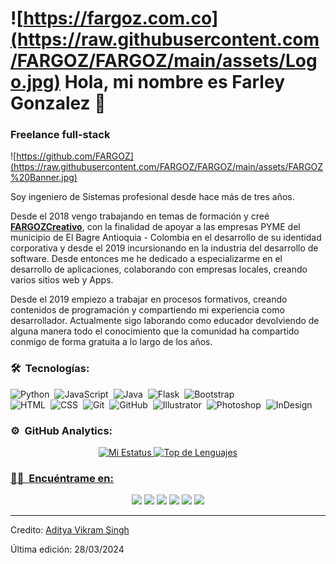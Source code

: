 # ![https://fargoz.com.co](https://raw.githubusercontent.com/FARGOZ/FARGOZ/main/assets/Logo.jpg) Hola, mi nombre es Farley Gonzalez 👋
### Freelance full-stack

![https://github.com/FARGOZ](https://raw.githubusercontent.com/FARGOZ/FARGOZ/main/assets/FARGOZ%20Banner.jpg)

<!-- ## 👋 &nbsp;Hey there! I'm FARGOZ -->

<!--### 👨🏻‍💻 &nbsp;About Me-->

Soy ingeniero de Sistemas profesional desde hace más de tres años.

Desde el 2018 vengo trabajando en temas de formación y creé [**FARGOZCreativo**](https://fargozcreativo.com), con la finalidad de apoyar a las empresas PYME del municipio de El Bagre Antioquia - Colombia en el desarrollo de su identidad corporativa y desde el 2019 incursionando en la industria del desarrollo de software. Desde entonces me he dedicado a especializarme en el desarrollo de aplicaciones, colaborando con empresas locales, creando varios sitios web y Apps.

Desde el 2019 empiezo a trabajar en procesos formativos, creando contenidos de programación y compartiendo mi experiencia como desarrollador. Actualmente sigo laborando como educador devolviendo de alguna manera todo el conocimiento que la comunidad ha compartido conmigo de forma gratuita a lo largo de los años.


<!--
💡 &nbsp;I like to explore new technologies and develop software solutions and quick hacks.\
🎓 &nbsp;I'm currently studying Computer Science and Mathematics at the University of Massachusetts Amherst.\
🌱 &nbsp;I'm on track for learning more about Artificial Intelligence, Systems Design, and Cloud Architecture.\
✍️ &nbsp;In my free time, I pursue Graphic Design and Blog Writing as hobbies/side hustles.\
💬 &nbsp;Feel free to reach out to me for pro bono consulting and volunteering, or just for some interesting discussion.\
✉️ &nbsp;You can shoot me an email at avsingh@umass.edu! I'll try to respond as soon as I can.\
📄 &nbsp;Please have a look at my [Résumé](https://www.adityavsingh.com/resume.html) for more details about me. I'm open to feedback and suggestions!-->


### 🛠 &nbsp;Tecnologías:

![Python](https://img.shields.io/badge/-Python-05122A?style=flat&logo=python)&nbsp;
![JavaScript](https://img.shields.io/badge/-JavaScript-05122A?style=flat&logo=javascript)&nbsp;
![Java](https://img.shields.io/badge/-Java-05122A?style=flat&logo=Java&logoColor=FFA518)&nbsp;
![Flask](https://img.shields.io/badge/-Flask-05122A?style=flat&logo=flask)&nbsp;
![Bootstrap](https://img.shields.io/badge/-Bootstrap-05122A?style=flat&logo=bootstrap&logoColor=563D7C)\
![HTML](https://img.shields.io/badge/-HTML-05122A?style=flat&logo=HTML5)&nbsp;
![CSS](https://img.shields.io/badge/-CSS-05122A?style=flat&logo=CSS3&logoColor=1572B6)&nbsp;
![Git](https://img.shields.io/badge/-Git-05122A?style=flat&logo=git)&nbsp;
![GitHub](https://img.shields.io/badge/-GitHub-05122A?style=flat&logo=github)&nbsp;
![Illustrator](https://img.shields.io/badge/-Illustrator-05122A?style=flat&logo=adobe-illustrator)&nbsp;
![Photoshop](https://img.shields.io/badge/-Photoshop-05122A?style=flat&logo=adobe-photoshop)&nbsp;
![InDesign](https://img.shields.io/badge/-InDesign-05122A?style=flat&logo=adobe-indesign)
<!--![C](https://img.shields.io/badge/-C-05122A?style=flat&logo=C&logoColor=A8B9CC)&nbsp;
![C++](https://img.shields.io/badge/-C++-05122A?style=flat&logo=C%2B%2B&logoColor=00599C)&nbsp;
![R (Statistics)](https://img.shields.io/badge/-R-05122A?style=flat&logo=R&logoColor=276DC3)\
![React](https://img.shields.io/badge/-React-05122A?style=flat&logo=react)&nbsp;
![Node.js](https://img.shields.io/badge/-Node.js-05122A?style=flat&logo=node.js)&nbsp;
![Django](https://img.shields.io/badge/-Django-05122A?style=flat&logo=django&logoColor=092E20)&nbsp;
!![Markdown](https://img.shields.io/badge/-Markdown-05122A?style=flat&logo=markdown)\
![Visual Studio Code](https://img.shields.io/badge/-Visual%20Studio%20Code-05122A?style=flat&logo=visual-studio-code&logoColor=007ACC)&nbsp;
![RStudio](https://img.shields.io/badge/-RStudio-05122A?style=flat&logo=rstudio)&nbsp;
![Eclipse](https://img.shields.io/badge/-Eclipse-05122A?style=flat&logo=eclipse-ide&logoColor=2C2255)\-->

### ⚙️ &nbsp;GitHub Analytics:

<p align="center">
  <a href="https://github.com/FARGOZ">
    <img alt="Mi Estatus" height="180em" src="https://github-readme-stats.vercel.app/api?username=FARGOZ&show_icons=true"/>
    <img alt="Top de Lenguajes" height="180em" src="https://github-readme-stats.vercel.app/api/top-langs/?username=FARGOZ&layout=compact"/>
</p>


### 🤝🏻 &nbsp;Encuéntrame en:

<p align="center">
<a href="https://www.fargozcreativo.com"><img src="https://img.shields.io/badge/-fargozcreativo.com-3423A6?style=flat&logo=Google-Chrome&logoColor=white"/></a>
<a href="https://linkedin.com/in/fargoz"><img src="https://img.shields.io/badge/-@FARGOZ-0077B5?style=flat&logo=Linkedin&logoColor=white"/></a>
<a href="mailto:gonzalezfarley@hotmail.com"><img src="https://img.shields.io/badge/-gonzalezfarley@gmail.com-D14836?style=flat&logo=Gmail&logoColor=white"/></a>
<a href="https://www.instagram.com/fargozcreativo/"><img src="https://img.shields.io/badge/-@FARGOZCreativo-E4405F?style=flat&logo=Instagram&logoColor=white"/></a>
<a href="https://www.facebook.com/fargozdev"><img src="https://img.shields.io/badge/-@FARGOZDev-1877F2?style=flat&logo=Facebook&logoColor=white"/></a>
<a href="https://www.behance.net/FARGOZ"><img src="https://img.shields.io/badge/-@FARGOZ-1769FF?style=flat&logo=Behance&logoColor=white"/></a>
</p>

-----
Credito: [Aditya Vikram Singh](https://github.com/AVS1508)

Última edición: 28/03/2024
